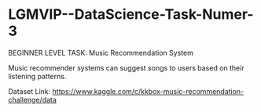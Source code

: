 # LGMVIP--DataScience-Task-Numer-3
BEGINNER LEVEL TASK: Music Recommendation System

Music recommender systems can suggest songs to users based on their listening patterns.

Dataset Link: https://www.kaggle.com/c/kkbox-music-recommendation-challenge/data
